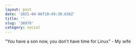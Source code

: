 ```yaml
---
layout: post
date: '2021-04-06T10:49:38.636Z'
title: ''
slug: '38978'
category: social
---
```

&quot;You have a son now, you don&#39;t have time for Linux&quot; - My wife

